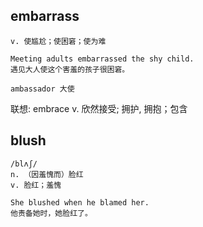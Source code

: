 ## embarrass
```
v. 使尴尬；使困窘；使为难

Meeting adults embarrassed the shy child.
遇见大人使这个害羞的孩子很困窘。

ambassador 大使
```

联想: embrace
v. 欣然接受; 拥护, 拥抱；包含

## blush
```
/blʌʃ/
n. （因羞愧而）脸红
v. 脸红；羞愧

She blushed when he blamed her.
他责备她时，她脸红了。
```